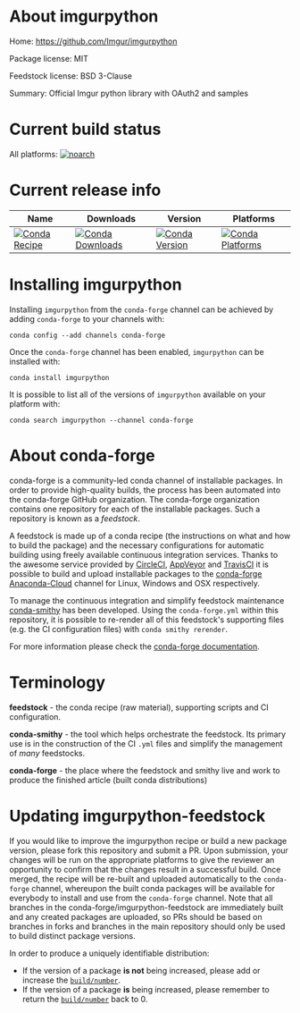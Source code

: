 About imgurpython
=================

Home: https://github.com/Imgur/imgurpython

Package license: MIT

Feedstock license: BSD 3-Clause

Summary: Official Imgur python library with OAuth2 and samples



Current build status
====================

All platforms:
[![noarch](https://img.shields.io/circleci/project/github/conda-forge/imgurpython-feedstock/master.svg?label=noarch)](https://circleci.com/gh/conda-forge/imgurpython-feedstock)

Current release info
====================

| Name | Downloads | Version | Platforms |
| --- | --- | --- | --- |
| [![Conda Recipe](https://img.shields.io/badge/recipe-imgurpython-green.svg)](https://anaconda.org/conda-forge/imgurpython) | [![Conda Downloads](https://img.shields.io/conda/dn/conda-forge/imgurpython.svg)](https://anaconda.org/conda-forge/imgurpython) | [![Conda Version](https://img.shields.io/conda/vn/conda-forge/imgurpython.svg)](https://anaconda.org/conda-forge/imgurpython) | [![Conda Platforms](https://img.shields.io/conda/pn/conda-forge/imgurpython.svg)](https://anaconda.org/conda-forge/imgurpython) |

Installing imgurpython
======================

Installing `imgurpython` from the `conda-forge` channel can be achieved by adding `conda-forge` to your channels with:

```
conda config --add channels conda-forge
```

Once the `conda-forge` channel has been enabled, `imgurpython` can be installed with:

```
conda install imgurpython
```

It is possible to list all of the versions of `imgurpython` available on your platform with:

```
conda search imgurpython --channel conda-forge
```


About conda-forge
=================

conda-forge is a community-led conda channel of installable packages.
In order to provide high-quality builds, the process has been automated into the
conda-forge GitHub organization. The conda-forge organization contains one repository
for each of the installable packages. Such a repository is known as a *feedstock*.

A feedstock is made up of a conda recipe (the instructions on what and how to build
the package) and the necessary configurations for automatic building using freely
available continuous integration services. Thanks to the awesome service provided by
[CircleCI](https://circleci.com/), [AppVeyor](https://www.appveyor.com/)
and [TravisCI](https://travis-ci.org/) it is possible to build and upload installable
packages to the [conda-forge](https://anaconda.org/conda-forge)
[Anaconda-Cloud](https://anaconda.org/) channel for Linux, Windows and OSX respectively.

To manage the continuous integration and simplify feedstock maintenance
[conda-smithy](https://github.com/conda-forge/conda-smithy) has been developed.
Using the ``conda-forge.yml`` within this repository, it is possible to re-render all of
this feedstock's supporting files (e.g. the CI configuration files) with ``conda smithy rerender``.

For more information please check the [conda-forge documentation](https://conda-forge.org/docs/).

Terminology
===========

**feedstock** - the conda recipe (raw material), supporting scripts and CI configuration.

**conda-smithy** - the tool which helps orchestrate the feedstock.
                   Its primary use is in the construction of the CI ``.yml`` files
                   and simplify the management of *many* feedstocks.

**conda-forge** - the place where the feedstock and smithy live and work to
                  produce the finished article (built conda distributions)


Updating imgurpython-feedstock
==============================

If you would like to improve the imgurpython recipe or build a new
package version, please fork this repository and submit a PR. Upon submission,
your changes will be run on the appropriate platforms to give the reviewer an
opportunity to confirm that the changes result in a successful build. Once
merged, the recipe will be re-built and uploaded automatically to the
`conda-forge` channel, whereupon the built conda packages will be available for
everybody to install and use from the `conda-forge` channel.
Note that all branches in the conda-forge/imgurpython-feedstock are
immediately built and any created packages are uploaded, so PRs should be based
on branches in forks and branches in the main repository should only be used to
build distinct package versions.

In order to produce a uniquely identifiable distribution:
 * If the version of a package **is not** being increased, please add or increase
   the [``build/number``](https://conda.io/docs/user-guide/tasks/build-packages/define-metadata.html#build-number-and-string).
 * If the version of a package **is** being increased, please remember to return
   the [``build/number``](https://conda.io/docs/user-guide/tasks/build-packages/define-metadata.html#build-number-and-string)
   back to 0.
